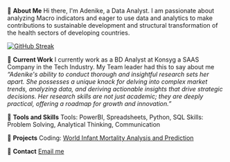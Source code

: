 👋 **About Me**
Hi there, I'm Adenike, a Data Analyst. I am passionate about analyzing Macro indicators and eager to use data and analytics to make contributions to sustainable development and structural transformation of the health sectors of developing countries.

[![GitHub Streak](https://streak-stats.demolab.com/?user=Adenike-Alonge)](https://git.io/streak-stats)

👋 **Current Work** 
I currently work as a BD Analyst at Konsyg a SAAS Company in the Tech Industry.
My Team leader had this to say about me *“Adenike's ability to conduct thorough and insightful research sets her apart. She possesses a unique knack for delving into complex market trends, analyzing data, and deriving actionable insights that drive strategic decisions. Her research skills are not just academic; they are deeply practical, offering a roadmap for growth and innovation.”*

👋 **Tools and Skills** 
Tools: PowerBI, Spreadsheets, Python, SQL
Skills: Problem Solving, Analytical Thinking, Communication

👋 **Projects**
Coding: [World Infant Mortality Analysis and Prediction](https://www.kaggle.com/code/adenikealonge/infant-mortality-analysis-and-prediction)

👋 **Contact**
[Email me](nikybanky@gmail.com)
